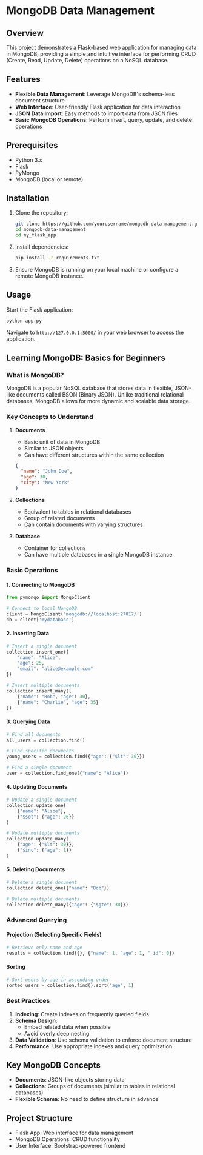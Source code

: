 # MongoDB Data Management

## Overview

This project demonstrates a Flask-based web application for managing data in MongoDB, providing a simple and intuitive interface for performing CRUD (Create, Read, Update, Delete) operations on a NoSQL database.

## Features

- **Flexible Data Management**: Leverage MongoDB's schema-less document structure
- **Web Interface**: User-friendly Flask application for data interaction
- **JSON Data Import**: Easy methods to import data from JSON files
- **Basic MongoDB Operations**: Perform insert, query, update, and delete operations

## Prerequisites

- Python 3.x
- Flask
- PyMongo
- MongoDB (local or remote)

## Installation

1. Clone the repository:
   ```bash
   git clone https://github.com/yourusername/mongodb-data-management.git
   cd mongodb-data-management
   cd my_flask_app
   ```

2. Install dependencies:
   ```bash
   pip install -r requirements.txt
   ```

3. Ensure MongoDB is running on your local machine or configure a remote MongoDB instance.

## Usage

Start the Flask application:
```bash
python app.py
```

Navigate to `http://127.0.0.1:5000/` in your web browser to access the application.

## Learning MongoDB: Basics for Beginners

### What is MongoDB?

MongoDB is a popular NoSQL database that stores data in flexible, JSON-like documents called BSON (Binary JSON). Unlike traditional relational databases, MongoDB allows for more dynamic and scalable data storage.

### Key Concepts to Understand

1. **Documents**
   - Basic unit of data in MongoDB
   - Similar to JSON objects
   - Can have different structures within the same collection
   ```json
   {
     "name": "John Doe",
     "age": 30,
     "city": "New York"
   }
   ```

2. **Collections**
   - Equivalent to tables in relational databases
   - Group of related documents
   - Can contain documents with varying structures

3. **Database**
   - Container for collections
   - Can have multiple databases in a single MongoDB instance

### Basic Operations

#### 1. Connecting to MongoDB
```python
from pymongo import MongoClient

# Connect to local MongoDB
client = MongoClient('mongodb://localhost:27017/')
db = client['mydatabase']
```

#### 2. Inserting Data
```python
# Insert a single document
collection.insert_one({
    "name": "Alice",
    "age": 25,
    "email": "alice@example.com"
})

# Insert multiple documents
collection.insert_many([
    {"name": "Bob", "age": 30},
    {"name": "Charlie", "age": 35}
])
```

#### 3. Querying Data
```python
# Find all documents
all_users = collection.find()

# Find specific documents
young_users = collection.find({"age": {"$lt": 30}})

# Find a single document
user = collection.find_one({"name": "Alice"})
```

#### 4. Updating Documents
```python
# Update a single document
collection.update_one(
    {"name": "Alice"},
    {"$set": {"age": 26}}
)

# Update multiple documents
collection.update_many(
    {"age": {"$lt": 30}},
    {"$inc": {"age": 1}}
)
```

#### 5. Deleting Documents
```python
# Delete a single document
collection.delete_one({"name": "Bob"})

# Delete multiple documents
collection.delete_many({"age": {"$gte": 30}})
```

### Advanced Querying

#### Projection (Selecting Specific Fields)
```python
# Retrieve only name and age
results = collection.find({}, {"name": 1, "age": 1, "_id": 0})
```

#### Sorting
```python
# Sort users by age in ascending order
sorted_users = collection.find().sort("age", 1)
```

### Best Practices

1. **Indexing**: Create indexes on frequently queried fields
2. **Schema Design**: 
   - Embed related data when possible
   - Avoid overly deep nesting
3. **Data Validation**: Use schema validation to enforce document structure
4. **Performance**: Use appropriate indexes and query optimization

## Key MongoDB Concepts

- **Documents**: JSON-like objects storing data
- **Collections**: Groups of documents (similar to tables in relational databases)
- **Flexible Schema**: No need to define structure in advance




## Project Structure

- Flask App: Web interface for data management
- MongoDB Operations: CRUD functionality
- User Interface: Bootstrap-powered frontend
